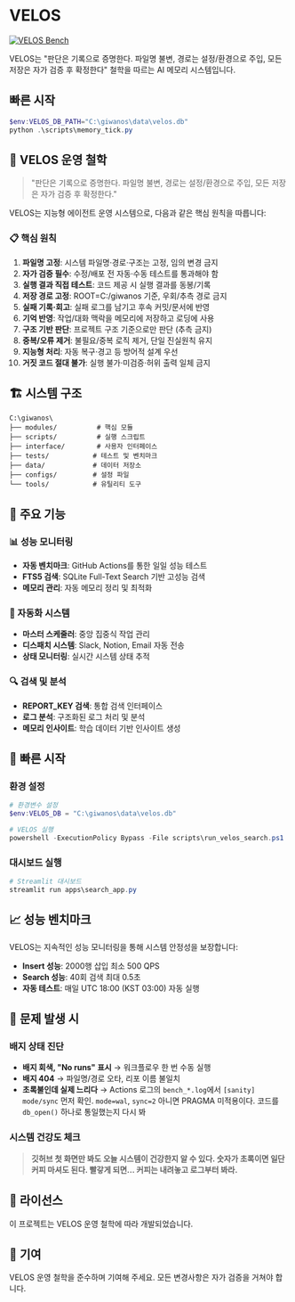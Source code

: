 # VELOS

[![VELOS Bench](https://github.com/ha-giwan1203/GIWANOS_AgentOS/actions/workflows/velos-bench.yml/badge.svg?branch=main)](https://github.com/ha-giwan1203/GIWANOS_AgentOS/actions/workflows/velos-bench.yml)

VELOS는 "판단은 기록으로 증명한다. 파일명 불변, 경로는 설정/환경으로 주입, 모든 저장은 자가 검증 후 확정한다" 철학을 따르는 AI 메모리 시스템입니다.

## 빠른 시작
```powershell
$env:VELOS_DB_PATH="C:\giwanos\data\velos.db"
python .\scripts\memory_tick.py
```

## 🚀 VELOS 운영 철학

> "판단은 기록으로 증명한다. 파일명 불변, 경로는 설정/환경으로 주입, 모든 저장은 자가 검증 후 확정한다."

VELOS는 지능형 에이전트 운영 시스템으로, 다음과 같은 핵심 원칙을 따릅니다:

### 📋 핵심 원칙
1. **파일명 고정**: 시스템 파일명·경로·구조는 고정, 임의 변경 금지
2. **자가 검증 필수**: 수정/배포 전 자동·수동 테스트를 통과해야 함
3. **실행 결과 직접 테스트**: 코드 제공 시 실행 결과를 동봉/기록
4. **저장 경로 고정**: ROOT=C:/giwanos 기준, 우회/추측 경로 금지
5. **실패 기록·회고**: 실패 로그를 남기고 후속 커밋/문서에 반영
6. **기억 반영**: 작업/대화 맥락을 메모리에 저장하고 로딩에 사용
7. **구조 기반 판단**: 프로젝트 구조 기준으로만 판단 (추측 금지)
8. **중복/오류 제거**: 불필요/중복 로직 제거, 단일 진실원칙 유지
9. **지능형 처리**: 자동 복구·경고 등 방어적 설계 우선
10. **거짓 코드 절대 불가**: 실행 불가·미검증·허위 출력 일체 금지

## 🏗️ 시스템 구조

```
C:\giwanos\
├── modules/          # 핵심 모듈
├── scripts/          # 실행 스크립트
├── interface/        # 사용자 인터페이스
├── tests/           # 테스트 및 벤치마크
├── data/            # 데이터 저장소
├── configs/         # 설정 파일
└── tools/           # 유틸리티 도구
```

## 🔧 주요 기능

### 📊 성능 모니터링
- **자동 벤치마크**: GitHub Actions를 통한 일일 성능 테스트
- **FTS5 검색**: SQLite Full-Text Search 기반 고성능 검색
- **메모리 관리**: 자동 메모리 정리 및 최적화

### 🤖 자동화 시스템
- **마스터 스케줄러**: 중앙 집중식 작업 관리
- **디스패치 시스템**: Slack, Notion, Email 자동 전송
- **상태 모니터링**: 실시간 시스템 상태 추적

### 🔍 검색 및 분석
- **REPORT_KEY 검색**: 통합 검색 인터페이스
- **로그 분석**: 구조화된 로그 처리 및 분석
- **메모리 인사이트**: 학습 데이터 기반 인사이트 생성

## 🚀 빠른 시작

### 환경 설정
```powershell
# 환경변수 설정
$env:VELOS_DB = "C:\giwanos\data\velos.db"

# VELOS 실행
powershell -ExecutionPolicy Bypass -File scripts\run_velos_search.ps1
```

### 대시보드 실행
```powershell
# Streamlit 대시보드
streamlit run apps\search_app.py
```

## 📈 성능 벤치마크

VELOS는 지속적인 성능 모니터링을 통해 시스템 안정성을 보장합니다:

- **Insert 성능**: 2000행 삽입 최소 500 QPS
- **Search 성능**: 40회 검색 최대 0.5초
- **자동 테스트**: 매일 UTC 18:00 (KST 03:00) 자동 실행

## 🧯 문제 발생 시

### 배지 상태 진단
- **배지 회색, "No runs" 표시** → 워크플로우 한 번 수동 실행
- **배지 404** → 파일명/경로 오타, 리포 이름 불일치
- **초록불인데 실제 느리다** → Actions 로그의 `bench_*.log`에서 `[sanity] mode/sync` 먼저 확인. `mode=wal`, `sync=2` 아니면 PRAGMA 미적용이다. 코드를 `db_open()` 하나로 통일했는지 다시 봐

### 시스템 건강도 체크
> **깃허브 첫 화면만 봐도 오늘 시스템이 건강한지 알 수 있다. 숫자가 초록이면 일단 커피 마셔도 된다. 빨갛게 되면… 커피는 내려놓고 로그부터 봐라.**

## 📝 라이선스

이 프로젝트는 VELOS 운영 철학에 따라 개발되었습니다.

## 🤝 기여

VELOS 운영 철학을 준수하며 기여해 주세요. 모든 변경사항은 자가 검증을 거쳐야 합니다.
